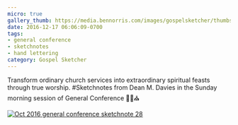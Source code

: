 ```yaml
---
micro: true
gallery_thumb: https://media.bennorris.com/images/gospelsketcher/thumbs/oct-16-4-davies.jpg
date: 2016-12-17 06:06:09-0700
tags:
- general conference
- sketchnotes
- hand lettering
category: Gospel Sketcher
---
```


Transform ordinary church services into extraordinary spiritual feasts through true worship.
#Sketchnotes from Dean M. Davies in the Sunday morning session of General Conference ✍🏼⛪️

[![Oct 2016 general conference sketchnote 28](https://media.bennorris.com/images/gospelsketcher/general-conference/oct-2016/oct-16-4-davies.jpg)](https://media.bennorris.com/images/gospelsketcher/general-conference/oct-2016/oct-16-4-davies.jpg)